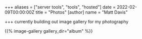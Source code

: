 +++
aliases = ["server tools", "tools", "hosted"]
date = 2022-02-09T00:00:00Z
title = "Photos"
[author]
name = "Matt Davis"

+++
currently building out image gallery for my photography

{{% image-gallery gallery_dir="album" %}}